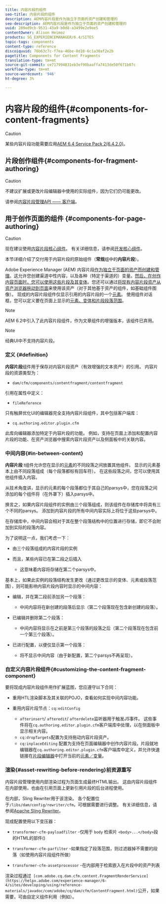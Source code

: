 ```yaml
---
title: 内容片段的组件
seo-title: 内容片段的组件
description: AEM内容片段是作为独立于页面的资产创建和管理的
seo-description: AEM内容片段是作为独立于页面的资产创建和管理的
uuid: 289ed9cb-9531-43a9-b0d8-a3499e2e9ee5
contentOwner: Alison Heimoz
products: SG_EXPERIENCEMANAGER/6.4/SITES
topic-tags: components
content-type: reference
discoiquuid: 76b63c7c-f7ea-46be-8d10-6c1a30af2e2b
pagetitle: Components for Content Fragments
translation-type: tm+mt
source-git-commit: ce717994831eb3ef90baaffa7413de50f671b07c
workflow-type: tm+mt
source-wordcount: '946'
ht-degree: 3%

---
```



# 内容片段的组件{#components-for-content-fragments}

>[!CAUTION]
>
>某些内容片段功能需要应用[AEM 6.4 Service Pack 2(6.4.2.0)](/help/release-notes/sp-release-notes.md)。

## 片段创作组件{#components-for-fragment-authoring}

>[!CAUTION]
>
>不建议扩展或更改片段编辑器中使用的实际组件，因为它们仍可能更改。

请参阅[内容片段管理API —— 客户端](/help/sites-developing/customizing-content-fragments.md#the-content-fragment-management-api-client-side)。

## 用于创作页面的组件 {#components-for-page-authoring}

>[!CAUTION]
>
>现在建议使用[内容片段核心组件](https://helpx.adobe.com/experience-manager/core-components/using/content-fragment-component.html)。 有关详细信息，请参阅[开发核心组件](https://helpx.adobe.com/experience-manager/core-components/using/developing.html)。
>
>本节详细介绍了交付用于内容片段的原始组件（**常规**&#x200B;组中的&#x200B;**内容片段**）。

Adobe Experience Manager (AEM) 内容片段[作为独立于页面的资产而创建和管理](/help/assets/content-fragments.md)。这允许您创建渠道中性内容，以及各种（特定于渠道的）变量。[然后，在创作内容页面时，您可以使用这些片段及其变体](/help/sites-authoring/content-fragments.md)。您还可以通过[将现有内容片段资产从资产浏览器拖动到页面](/help/sites-authoring/content-fragments.md#adding-a-content-fragment-to-your-page)来使用该资产（对于其他基于资产的组件，如基础组件图像）。 现成的内容片段组件仅显示引用的内容片段的一个[元素](/help/assets/content-fragments.md#constituent-parts-of-a-content-fragment)。 使用组件对话框，您可以定义要在页面上显示的[元素、变体和片段段落范围](/help/assets/content-fragments.md#constituent-parts-of-a-content-fragment)。

>[!NOTE]
>
>AEM 6.2中引入了此内容片段组件，作为文章组件的增强版本，该组件已弃用。

>[!NOTE]
>
>经典UI中不支持内容片段。

### 定义 {#definition}

**内容片段**&#x200B;组件用于保存对内容片段资产（有效增强的文本资产）的引用。 内容片段的资源类型为：

* `dam/cfm/components/contentfragment/contentfragment`

引用在属性中定义：

* `fileReference`

只有触屏优化UI的编辑器完全支持内容片段组件，其中包括客户端库：

* `cq.authoring.editor.plugin.cfm`

此库向编辑器添加特定于内容片段的功能。 例如，支持在页面上添加和配置内容片段的功能、在资产浏览器中搜索内容片段资产以及侧面板中的关联内容。

### 中间内容{#in-between-content}

**内容片段** t组件允许您在显示的[元素](/help/assets/content-fragments.md#constituent-parts-of-a-content-fragment)的不同段落之间放置其他组件。 显示的元素基本上由不同段落组成（每个段落都标有回车符）。 在这些段落之间，您可以使用其他组件插入内容。

从技术角度讲，显示的元素的每个段落都位于其自己的parsys中，您在段落之间添加的每个组件将（在外罩下）插入parsys中。

换言之，如果内容片段组件的实例由三个段落组成，则该组件在存储库中将具有三个不同的parsys。 添加到内容片段的所有中间内容实际上将位于这些parsys中。

在存储库中，中间内容会相对于其在整个段落结构中的位置进行存储，即它不会附加到实际的段落内容。

为了说明这一点，我们考虑一下：

* 由三个段落组成的内容片段的实例
* 而且，某些内容已在第二段之后插入

   * 这意味着内容将存储在第二个parsys中。

基本上，如果此实例的段落结构发生更改（通过更改显示的变体、元素或段落范围），则可能影响内容片段内容时显示的中间内容：

* 编辑，并在第二段前添加另一个段落：

   * 中间内容将在新创建的段落后显示（第二个段落现在包含新创建的段落）。

* 已编辑并删除第二个段落：

   * 中间内容将显示在之前是第三个段落的段落之后（第二个段落现在包含前一个第三个段落）。

* 已进行配置，以便仅显示第一个段落：

   * 将不显示中间内容（由于新配置，第二个parsys不再呈现）。

### 自定义内容片段组件{#customizing-the-content-fragment-component}

要将现成内容片段组件用作扩展蓝图，您应遵守以下合同：

* 重用HTL渲染脚本及其关联的POJO，查看如何实现中间内容功能。
* 重用内容片段节点：`cq:editConfig`

   * `afterinsert`/ `afteredit`/ `afterdelete`监听器用于触发JS事件。 这些事件将在`cq.authoring.editor.plugin.cfm`客户端库中处理，以在侧面板中显示相关内容。
   * `cq:dropTargets`配置为支持拖动内容片段资产。
   * `cq:inplaceEditing` 配置为支持在页面编辑器中创作内容片段。片段就地编辑器在`cq.authoring.editor.plugin.cfm`客户端库中定义，并允许快速链接在[片段编辑器](/help/assets/content-fragments-variations.md)中打开当前的[元素／变量](/help/assets/content-fragments.md#constituent-parts-of-a-content-fragment)。

### 渲染{#asset-rewriting-before-rendering}前资源重写

内容片段管理使用内部渲染过程为页面生成最终HTML输出。 这由内容片段组件在内部使用，也由在引用页面上更新引用片段的后台进程使用。

在内部，Sling Rewriter用于该渲染。 各个配置位于`/libs/dam/config/rewriter/cfm`，可根据需要进行调整。 有关详细信息，请参阅[Apache Sling Rewriter](https://sling.apache.org/documentation/bundles/output-rewriting-pipelines-org-apache-sling-rewriter.html)。

现成配置使用以下变压器：

* `transformer-cfm-payloadfilter` -仅用于 `body` 检索片 `<body>...</body>`段的HTML的部件()

* `transformer-cfm-parfilter` -如果指定了段落范围，则过滤器掉不需要的段落（如使用内容片段组件所做）
* `transformer-cfm-assetprocessor` -在内部用于检索嵌入在片段中的资产列表

渲染过程通过` [com.adobe.cq.dam.cfm.content.FragmentRenderService](https://helpx.adobe.com/experience-manager/6-4/sites/developing/using/reference-materials/javadoc/com/adobe/cq/dam/cfm/ContentFragment.html)`公开，如果需要，可由自定义组件利用（例如）。